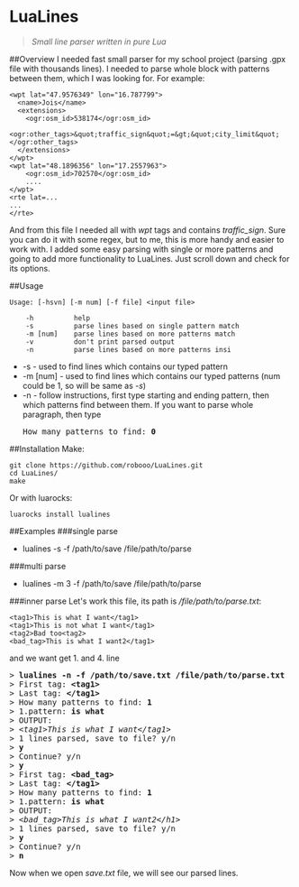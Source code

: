 # LuaLines
>*Small line parser written in pure Lua*

##Overview
I needed fast small parser for my school project (parsing .gpx file with thousands lines). I needed to parse whole <tag> block with patterns between them, which I was looking for. For example:

```
<wpt lat="47.9576349" lon="16.787799">
  <name>Jois</name>
  <extensions>
    <ogr:osm_id>538174</ogr:osm_id>
    <ogr:other_tags>&quot;traffic_sign&quot;=&gt;&quot;city_limit&quot;</ogr:other_tags>
  </extensions>
</wpt>
<wpt lat="48.1896356" lon="17.2557963">
    <ogr:osm_id>702570</ogr:osm_id>
    ....
</wpt>
<rte lat=...
...
</rte>
```
And from this file I needed all with *wpt* tags and contains *traffic_sign*. Sure you can do it with some regex, but to me, this is more handy and easier to work with. 
I added some easy parsing with single or more patterns and going to add more functionality to LuaLines. Just scroll down and check for its options.

##Usage
```
Usage: [-hsvn] [-m num] [-f file] <input file>

	-h 	    	help
	-s	    	parse lines based on single pattern match
	-m [num]	parse lines based on more patterns match
	-v	    	don't print parsed output
	-n	    	parse lines based on more patterns insi
```
* -s  - used to find lines which contains our typed pattern
* -m [num]  - used to find lines which contains our typed patterns (num could be 1, so will be same as *-s*)
* -n  - follow instructions, first type starting and ending pattern, then which patterns find between them. If you want to parse whole paragraph, then type <pre>How many patterns to find: <b>0</b></pre>

##Installation
Make:
```
git clone https://github.com/robooo/LuaLines.git
cd LuaLines/
make
```
Or with luarocks:
``` 
luarocks install lualines
```

##Examples
###single parse
 * lualines -s -f /path/to/save /file/path/to/parse

###multi parse
 * lualines -m 3 -f /path/to/save /file/path/to/parse

###inner parse
Let's work this file, its path is */file/path/to/parse.txt*:
```
<tag1>This is what I want</tag1>
<tag1>This is not what I want</tag1>
<tag2>Bad too<tag2>
<bad_tag>This is what I want2</tag1>
```
and we want get 1. and 4. line
<pre>
> <b>lualines -n -f /path/to/save.txt /file/path/to/parse.txt</b>
> First tag: <b>&lt;tag1&gt;</b>
> Last tag: <b>&lt;/tag1&gt;</b>
> How many patterns to find: <b>1</b>
> 1.pattern: <b>is what</b>
> OUTPUT:
> <i>&lt;tag1&gt;This is what I want&lt;/tag1&gt;</i>
> 1 lines parsed, save to file? y/n
> <b>y</b>
> Continue? y/n
> <b>y</b>
> First tag: <b>&lt;bad_tag&gt;</b>
> Last tag: <b>&lt;/tag1&gt;</b>
> How many patterns to find: <b>1</b>
> 1.pattern: <b>is what</b>
> OUTPUT:
> <i>&lt;bad_tag&gt;This is what I want2&lt;/h1&gt;</i>
> 1 lines parsed, save to file? y/n
> <b>y</b>
> Continue? y/n
> <b>n</b>
</pre>


Now when we open *save.txt* file, we will see our parsed lines.		
